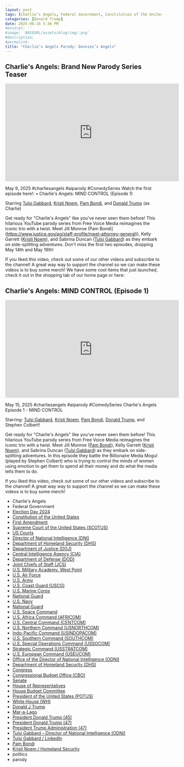 ```yaml
---
layout: post
tags: [Charlie’s Angels, Federal Government, Constitution of the United States, First Amendment, Supreme Court of the United States (SCOTUS), US Courts, Director of National Intelligence (DNI), Department of Homeland Security (DHS), Department of Justice (DOJ), Central Intelligence Agency (CIA), Department of Defense (DOD), Joint Chiefs of Staff (JCS), GENERAL PAUL J. SELVA > Air Force > Biography Display, U.S. Army’s 250th Birthday Celebration, U.S. Military Academy West Point, U.S. Air Force, U.S. Army, U.S. Army’s 250th Birthday Celebration, U.S. Coast Guard (USCG), U.S. Marine Corps, National Guard, U.S. Navy, National Guard, U.S. Space Command, U.S. Africa Command (AFRICOM), U.S. Central Command (CENTCOM), U.S. Northern Command (USNORTHCOM), Indo-Pacific Command (USINDOPACOM), U.S. Southern Command (SOUTHCOM), U.S. Special Operations Command (USSOCOM), Strategic Command (USSTRATCOM), U.S. European Command (USEUCOM), Office of the Director of National Intelligence (ODNI), Department of Homeland Security (DHS), Congress, Congressional Budget Office (CBO), Senate, House of Representatives, House Budget Committee, President of the United States (POTUS), White House (WH), Donald J Trump, Mar-a-Lago, President Donald Trump (45), President Donald Trump (47), President Trump Administration (47), Tulsi Gabbard – Director of National Intelligence (ODNI), Tulsi Gabbard / LinkedIn, Pam Bondi, Kristi Noem / Homeland Security, politics, parody]
categories: [Donald Trump]
date: 2025-06-16 5:36 PM
#excerpt: ''
#image: 'BASEURL/assets/blog/img/.png'
#description:
#permalink:
title: "Charlie’s Angels Parody: Donnies’s Angels"
---
```



## Charlie's Angels: Brand New Parody Series Teaser

<iframe width="560" height="315" src="https://www.youtube.com/embed/pQD_VENEJeo?si=gQ1ghemxqSQgIsOr" title="YouTube video player" frameborder="0" allow="accelerometer; autoplay; clipboard-write; encrypted-media; gyroscope; picture-in-picture; web-share" referrerpolicy="strict-origin-when-cross-origin" allowfullscreen></iframe>

May 9, 2025  #charliesangels #aiparody #ComedySeries
Watch the first episode here!:    • Charlie's Angels: MIND CONTROL (Episode 1)  

Starring [Tulsi Gabbard](https://www.odni.gov/index.php/who-we-are/leadership/director-of-national-intelligence), [Kristi Noem](https://www.dhs.gov/person/kristi-noem), [Pam Bondi](https://www.justice.gov/ag/staff-profile/meet-attorney-general), and [Donald Trump](https://www.donaldjtrump.com/) (as Charlie)

Get ready for "Charlie's Angels" like you've never seen them before! This hilarious YouTube parody series from Free Voice Media reimagines the iconic trio with a twist. Meet Jill Monroe (Pam Bondi](https://www.justice.gov/ag/staff-profile/meet-attorney-general)), Kelly Garrett ([Kristi Noem](https://www.dhs.gov/person/kristi-noem)), and Sabrina Duncan ([Tulsi Gabbard](https://www.odni.gov/index.php/who-we-are/leadership/director-of-national-intelligence)) as they embark on side-splitting adventures. Don't miss the first two episodes, dropping May 14th and May 19th!

If you liked this video, check out some of our other videos and subscribe to the channel! 
A great way way to support the channel so we can make these videos is to buy some merch! We have some cool items that just launched, check it out in the shopping tab of our home page or here:

## Charlie's Angels: MIND CONTROL (Episode 1)

<iframe width="560" height="315" src="https://www.youtube.com/embed/gl9tP2h_1zw?si=NWo8q1rKpLZSVdyb" title="YouTube video player" frameborder="0" allow="accelerometer; autoplay; clipboard-write; encrypted-media; gyroscope; picture-in-picture; web-share" referrerpolicy="strict-origin-when-cross-origin" allowfullscreen></iframe>

May 15, 2025  #charliesangels #aiparody #ComedySeries
Charlie's Angels Episode 1 - MIND CONTROL

Starring: [Tulsi Gabbard](https://www.odni.gov/index.php/who-we-are/leadership/director-of-national-intelligence), [Kristi Noem](https://www.dhs.gov/person/kristi-noem), [Pam Bondi](https://www.justice.gov/ag/staff-profile/meet-attorney-general), [Donald Trump](https://www.donaldjtrump.com/), and Stephen Colbert!

Get ready for "Charlie's Angels" like you've never seen them before! This hilarious YouTube parody series from Free Voice Media reimagines the iconic trio with a twist. Meet Jill Monroe ([Pam Bondi](https://www.justice.gov/ag/staff-profile/meet-attorney-general)), Kelly Garrett ([Kristi Noem](https://www.dhs.gov/person/kristi-noem)), and Sabrina Duncan ([Tulsi Gabbard](https://www.odni.gov/index.php/who-we-are/leadership/director-of-national-intelligence)) as they embark on side-splitting adventures. In this episode they battle the Billionaire Media Mogul (played by Stephen Colbert) who is trying to control the minds of women using emotion to get them to spend all their money and do what the media tells them to do.

If you liked this video, check out some of our other videos and subscribe to the channel! 
A great way way to support the channel so we can make these videos is to buy some merch! 

- Charlie's Angels
- Federal Government 
- [Election Day 2024](https://www.fec.gov/resources/cms-content/documents/2024presgeresults.pdf)
- [Constitution of the United States](https://constitution.congress.gov/)
- [First Amendment](https://constitution.congress.gov/constitution/amendment-1/)
- [Supreme Court of the United States (SCOTUS)](https://www.supremecourt.gov/)
- [US Courts](https://www.uscourts.gov/)
- [Director of National Intelligence (DNI)](https://www.dni.gov)
- [Department of Homeland Security (DHS)](https://www.dhs.gov/)
- [Department of Justice (DOJ)](https://www.justice.gov/)
- [Central Intelligence Agency (CIA)](https://www.cia.gov/)
- [Department of Defense (DOD)](https://www.defense.gov/)
- [Joint Chiefs of Staff (JCS)](https://www.jcs.mil/)
- [U.S. Military Academy, West Point](https://www.westpoint.edu/)
- [U.S. Air Force](https://www.af.mil/)
- [U.S. Army](https://www.army.mil/)
- [U.S. Coast Guard (USCG)](https://www.uscg.mil/)
- [U.S. Marine Corps](https://www.marines.mil/)
- [National Guard](https://www.nationalguard.mil/)
- [U.S. Navy](https://www.navy.mil/)
- [National Guard](https://www.nationalguard.mil/)
- [U.S. Space Command](https://www.spacecom.mil/)
- [U.S. Africa Command (AFRICOM)](https://www.africom.mil/)
- [U.S. Central Command (CENTCOM)](https://www.centcom.mil/)
- [U.S. Northern Command (USNORTHCOM)](https://www.northcom.mil/)
- [Indo-Pacific Command (USINDOPACOM)](https://www.pacom.mil/)
- [U.S. Southern Command (SOUTHCOM)](http://www.southcom.mil/)
- [U.S. Special Operations Command (USSOCOM)](https://www.socom.mil/)
- [Strategic Command (USSTRATCOM)](http://www.stratcom.mil/)
- [U.S. European Command (USEUCOM)](https://www.eucom.mil/)
- [Office of the Director of National Intelligence (ODNI)](https://www.odni.gov/)
- [Department of Homeland Security (DHS)](https://www.dhs.gov/)
- [Congress](https://www.congress.gov/)
- [Congressional Budget Office (CBO)](https://www.cbo.gov/)
- [Senate](https://www.senate.gov/)
- [House of Representatives](https://www.house.gov/)
- [House Budget Committee ](https://budget.house.gov/)
- [President of the United States (POTUS)](https://www.whitehouse.gov/)
- [White House (WH)](https://www.whitehouse.gov/)
- [Donald J Trump](https://www.donaldjtrump.com/)
- [Mar-a-Lago](https://www.maralagoclub.com/)
- [President Donald Trump (45)](https://trumpwhitehouse.archives.gov/)
- [President Donald Trump (47)](https://www.whitehouse.gov/administration/donald-j-trump/)
- [President Trump Administration (47)](https://www.whitehouse.gov/administration/)
- [Tulsi Gabbard – Director of National Intelligence (ODNI)](https://www.odni.gov/index.php/who-we-are/leadership/director-of-national-intelligence)
- [Tulsi Gabbard / LinkedIn](https://www.linkedin.com/in/tulsigabbard/)
- [Pam Bondi](https://www.justice.gov/ag/staff-profile/meet-attorney-general)
- [Kristi Noem / Homeland Security](https://www.dhs.gov/person/kristi-noem)
- politics 
- parody 
